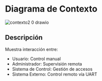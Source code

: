 # Diagrama de Contexto
![contexto2 0 drawio](https://github.com/user-attachments/assets/a12f4e4f-9059-4052-a18b-9ab41b7f62d4)



## Descripción
Muestra interacción entre:
- Usuario: Control manual
- Administrador: Supervisión remota
- Sistema de Control: Gestión de accesos
- Sistema Externo: Control remoto vía UART
